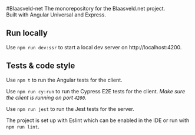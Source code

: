 #Blaasveld-net
The monorepository for the Blaasveld.net project.  
Built with Angular Universal and Express.

## Run locally
Use `npm run dev:ssr` to start a local dev server on http://localhost:4200.

## Tests & code style
Use `npm t` to run the Angular tests for the client.  

Use `npm run cy:run` to run the Cypress E2E tests for the client. *Make sure the client is running on port `4200`.*

Use `npm run jest` to run the Jest tests for the server.

The project is set up with Eslint which can be enabled in the IDE or run with `npm run lint`.
